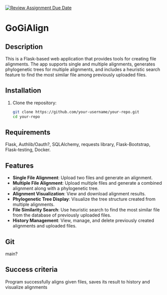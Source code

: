 [![Review Assignment Due Date](https://classroom.github.com/assets/deadline-readme-button-22041afd0340ce965d47ae6ef1cefeee28c7c493a6346c4f15d667ab976d596c.svg)](https://classroom.github.com/a/A0dLY9j1)

# GoGiAlign

## Description
This is a Flask-based web application that provides tools for creating file alignments. The app supports single and multiple alignments, generates phylogenetic trees for multiple alignments, and includes a heuristic search feature to find the most similar file among previously uploaded files.

## Installation

1. Clone the repository:
   ```bash
   git clone https://github.com/your-username/your-repo.git
   cd your-repo

## Requirements

Flask, Authlib/Oauth?, SQLAlchemy, requests library, Flask-Bootstrap, Flask-testing, Docker.

## Features
- **Single File Alignment**: Upload two files and generate an alignment.
- **Multiple File Alignment**: Upload multiple files and generate a combined alignment along with a phylogenetic tree.
- **Alignment Visualization**: View and download alignment results.
- **Phylogenetic Tree Display**: Visualize the tree structure created from multiple alignments.
- **File Similarity Search**: Use heuristic search to find the most similar file from the database of previously uploaded files.
- **History Management**: View, manage, and delete previously created alignments and uploaded files.

## Git

main?

## Success criteria

Program successfully aligns given files, saves its result to history and visualize alignments
